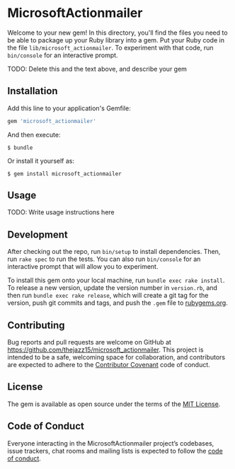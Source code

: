 # MicrosoftActionmailer

Welcome to your new gem! In this directory, you'll find the files you need to be able to package up your Ruby library into a gem. Put your Ruby code in the file `lib/microsoft_actionmailer`. To experiment with that code, run `bin/console` for an interactive prompt.

TODO: Delete this and the text above, and describe your gem

## Installation

Add this line to your application's Gemfile:

```ruby
gem 'microsoft_actionmailer'
```

And then execute:

    $ bundle

Or install it yourself as:

    $ gem install microsoft_actionmailer

## Usage

TODO: Write usage instructions here

## Development

After checking out the repo, run `bin/setup` to install dependencies. Then, run `rake spec` to run the tests. You can also run `bin/console` for an interactive prompt that will allow you to experiment.

To install this gem onto your local machine, run `bundle exec rake install`. To release a new version, update the version number in `version.rb`, and then run `bundle exec rake release`, which will create a git tag for the version, push git commits and tags, and push the `.gem` file to [rubygems.org](https://rubygems.org).

## Contributing

Bug reports and pull requests are welcome on GitHub at https://github.com/thejazz15/microsoft_actionmailer. This project is intended to be a safe, welcoming space for collaboration, and contributors are expected to adhere to the [Contributor Covenant](http://contributor-covenant.org) code of conduct.

## License

The gem is available as open source under the terms of the [MIT License](https://opensource.org/licenses/MIT).

## Code of Conduct

Everyone interacting in the MicrosoftActionmailer project’s codebases, issue trackers, chat rooms and mailing lists is expected to follow the [code of conduct](https://github.com/thejazz15/microsoft_actionmailer/blob/master/CODE_OF_CONDUCT.md).
